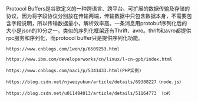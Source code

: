 Protocol Buffers是谷歌定义的一种跨语言、跨平台、可扩展的数据传输及存储的协议，因为将字段协议分别放在传输两端，传输数据中只包含数据本身，不需要包含字段说明，所以传输数据量小，解析效率高。一条消息用protobuf序列化后的大小是json的10分之一。类似的序列化框架还有Thrift、avro。thrift和avro都提供rpc服务和序列化，而protocol buffer只是提供序列化功能。

```
https://www.cnblogs.com/1wen/p/6509253.html

https://www.ibm.com/developerworks/cn/linux/l-cn-gpb/index.html

https://www.cnblogs.com/naci/p/5341433.html(PHP实例)

https://blog.csdn.net/njweiyukun/article/details/69388227（node.js）

https://blog.csdn.net/u011484013/article/details/51164773 （c#）
```
